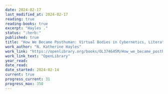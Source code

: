 ```yaml
---
date: 2024-02-17
last_modified_at: 2024-02-17
reading: true
reading-books: true
excerpt: "Hayles ."
status: ":herb:"
published: true
title: "How We Became Posthuman: Virtual Bodies in Cybernetics, Literature, and Informatics"
work_author: "N. Katherine Hayles"
work_link: "https://openlibrary.org/books/OL374645M/How_we_became_posthuman"
work_link_text: "OpenLibrary"
year_read: 
date_read: 
date_started: 2024-02-14
current: true
progress_current: 31
progress_max: 350
---
```



